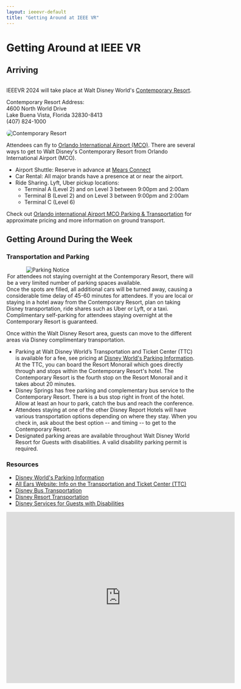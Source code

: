 ```yaml
---
layout: ieeevr-default
title: "Getting Around at IEEE VR"
---
```

<div>
    <h1>Getting Around at IEEE VR</h1>
    <h2>Arriving</h2>        
    <div class="column text-left">
        <p style="text-align: left;">
            IEEEVR 2024 will take place at Walt Disney World's <a href="https://disneyworld.disney.go.com/resorts/contemporary-resort/" target="_blank"> Contemporary Resort</a>.
        </p>
       <p>
       <span style="display: block;"> 
            Contemporary Resort Address:<br />
            4600 North World Drive<br />
            Lake Buena Vista, Florida 32830-8413<br />
            (407) 824-1000
        </span>
        </p>
    </div>    
    <div class="column img-right">
        <img src= "{{ "/assets/images/Contemporary.png" | relative_url }}"  style="border-radius: 20px;" alt="Contemporary Resort">
    </div>
    <div class="clear padding_top_small">    
        <p>Attendees can fly to <a href="https://www.orlandoairports.net/" target="_blank">Orlando International Airport (MCO)</a>. There are several ways to get to Walt Disney's Contemporary Resort from Orlando International Airport (MCO).</p>
        <ul>
            <li>Airport Shuttle: Reserve in advance at <a href="https://www.mearsconnect.com/" target="_blank">Mears Connect</a></li>
            <li>Car Rental: All major brands have a presence at or near the airport.</li>
            <li>Ride Sharing. Lyft, Uber pickup locations: 
                <ul>
                    <li>Terminal A (Level 2) and on Level 3 between 9:00pm and 2:00am</li>
                    <li>Terminal B (Level 2) and on Level 3 between 9:00pm and 2:00am</li>
                    <li>Terminal C (Level 6)</li>
                </ul>
            </li>
        </ul>
        <p>
            Check out <a href="https://orlandoairports.net/parking-transportation/" target="_blank">Orlando international Airport MCO Parking & Transportation</a> for approximate pricing and more information on ground transport.
        </p>
        <h2>Getting Around During the Week</h2>
        <h3>Transportation and Parking</h3>
        <div class="ieeevrmsgbox">
            <div class = "ieeevrmsgboxInsideNoColor small_emphasize">
                <div class="paddingBottomxSmall" style="max-width: 400px; margin: auto;"><img src= "{{ "/assets/images/transportation/parking-icon.png" | relative_url }}" alt="Parking Notice" ></div>
                <div class= "bold alignCenter paddingBottomxSmall">
                    <div style="max-width: 500px; margin: auto;">
                        For attendees <span class="underline">not staying overnight at the Contemporary Resort</span>, there will be <span class="pink">a very limited number of parking spaces available.</span>
                    </div>
                </div>
                <div class="paddingBottomxSmall">
                    Once the spots are filled, all additional cars will be turned away, causing a considerable time delay of 45-60 minutes for attendees.  If you are local or staying in a hotel away from the Contemporary Resort, plan on taking Disney transportation, ride shares such as Uber or Lyft, or a taxi.
                </div>
                <div class="pink bold alignCenter">
                Complimentary self-parking for attendees staying overnight at the Contemporary Resort is guaranteed.
                </div>
            </div>
        </div>
        <p>
            Once within the Walt Disney Resort area, guests can move to the different areas via Disney complimentary transportation.
            <ul>
                <li>Parking at Walt Disney World’s Transportation and Ticket Center (TTC) is available for a fee, see pricing at <a href="https://disneyworld.disney.go.com/guest-services/parking/" target="_blank">Disney World's Parking Information</a>. At the TTC, you can board the Resort Monorail which goes directly through and stops within the Contemporary Resort's hotel. The Contemporary Resort is the fourth stop on the Resort Monorail and it takes about 20 minutes.</li>   
                <li>Disney Springs has free parking and complementary bus service to the Contemporary Resort. There is a bus stop right in front of the hotel. Allow at least an hour to park, catch the bus and reach the conference.</li>
                <li>Attendees staying at one of the other Disney Report Hotels will have various transportation options depending on where they stay.  When you check in, ask about the best option -- and timing -- to get to the Contemporary Resort.</li>
                <li>Designated parking areas are available throughout Walt Disney World Resort for Guests with disabilities. A valid disability parking permit is required.</li>
            </ul>
        </p>
        <p>
            <h3>Resources</h3>
            <ul>
                <li><a href="https://disneyworld.disney.go.com/guest-services/parking/" target="_blank">Disney World's Parking Information</a></li>
                <li><a href="https://allears.net/walt-disney-worlds-transportation-and-ticket-center-ttc/" target="_blank">All Ears Website: Info on the Transportation and Ticket Center (TTC)</a></li>
                <li><a href="https://disneyworld.disney.go.com/guest-services/bus-transportation/" target="_blank">Disney Bus Transportation</a></li>
                <li><a href="https://disneyworld.disney.go.com/guest-services/resort-transportation/" target="_blank">Disney Resort Transportation</a></li>
                <li><a href="https://disneyworld.disney.go.com/guest-services/guests-with-disabilities/" target="_blank">Disney Services for Guests with Disabilities</a></li>
            </ul>
        </p>
    </div>    
    <iframe class="align-center" src="https://www.google.com/maps/embed?pb=!1m18!1m12!1m3!1d224451.6490291354!2d-81.62069771252945!3d28.477829523059874!2m3!1f0!2f0!3f0!3m2!1i1024!2i768!4f13.1!3m3!1m2!1s0x88dd7ee634caa5f7%3A0x7f1aa428ffd54db!2sDisney&#39;s%20Contemporary%20Resort!5e0!3m2!1sen!2sus!4v1686838845318!5m2!1sen!2sus" width="600" height="450" style="border:0;" allowfullscreen="" loading="lazy" referrerpolicy="no-referrer-when-downgrade"></iframe>
</div>